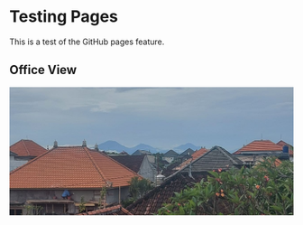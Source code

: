 # Testing Pages

This is a test of the GitHub pages feature.

## Office View
![The view from my office](./images/photo_2021-09-13_17-01-05.jpg)
